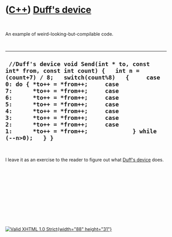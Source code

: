 



 

 

 

 

 

([C++](Cpp.htm)) [Duff's device](CppDuffsDevice.htm)
====================================================

 

An example of weird-looking-but-compilable code.

 

  ----------------------------------------------------------------------------------------------------------------------------------------------------------------------------------------------------------------------------------------------------------------------------------------------------------------------------------------------------------------------------------------------------------------------------------------------
  ` //Duff's device void Send(int * to, const int* from, const int count) {   int n = (count+7) / 8;   switch(count%8)   {     case 0: do { *to++ = *from++;     case 7:      *to++ = *from++;     case 6:      *to++ = *from++;     case 5:      *to++ = *from++;     case 4:      *to++ = *from++;     case 3:      *to++ = *from++;     case 2:      *to++ = *from++;     case 1:      *to++ = *from++;             } while (--n>0);   } }`
  ----------------------------------------------------------------------------------------------------------------------------------------------------------------------------------------------------------------------------------------------------------------------------------------------------------------------------------------------------------------------------------------------------------------------------------------------

 

I leave it as an exercise to the reader to figure out what [Duff's
device](CppDuffsDevice.htm) does.

 

 

 

 

 





 

[![Valid XHTML 1.0 Strict](valid-xhtml10.png){width="88"
height="31"}](http://validator.w3.org/check?uri=referer)
